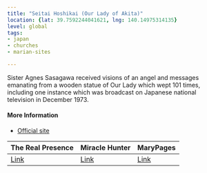 ```yaml
---
title: "Seitai Hoshikai (Our Lady of Akita)"
location: {lat: 39.7592244041621, lng: 140.14975314135}
level: global
tags:
- japan
- churches
- marian-sites

---
```



Sister Agnes Sasagawa received visions of an angel and messages emanating from a wooden statue of Our Lady which wept 101 times, including one instance which was broadcast on Japanese national television in December 1973.

#### More Information

* [Official site](https://www.seitaihoshikai.com/)


| The Real Presence | Miracle Hunter | MaryPages |
| --- | --- | --- |
| [Link](http://www.therealpresence.org/eucharst/misc/BVM/01_AKITA_60x96.pdf) | [Link](https://www.miraclehunter.com/marian_apparitions/approved_apparitions/akita/index.html) | [Link](https://www.marypages.com/akita-(japan)-en.html) |





